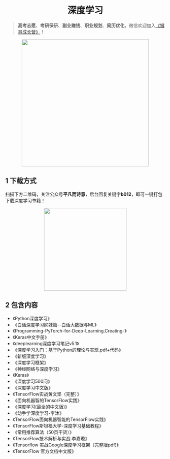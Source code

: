 <h1 align="center">深度学习</h1>

> **高考志愿**、**考研保研**、**副业赚钱**、**职业规划**、**简历优化**，微信欢迎加入[《猴哥成长营》](https://www.yuque.com/jackpop/ulig5a/srnochggbsa2eltw?singleDoc#)！

<p align="center">
    <img src="https://s11.ax1x.com/2023/12/23/pi7qxU0.md.jpg" height="400"></img>
</p>

## 1 下载方式

扫描下方二维码，关注公众号**平凡而诗意**，后台回复关键字**b012**，即可一键打包下载深度学习书籍！

<p align="center">
    <img src="https://s1.ax1x.com/2022/07/10/jsCAdH.jpg" width="260" height="260"></img>
</p>

## 2 包含内容

- 《Python深度学习》
- 《白话深度学习姊妹篇--白话大数据与ML》
- 《Programming-PyTorch-for-Deep-Learning.Creating-》
- 《Keras中文手册》
- 《deeplearning深度学习笔记v5.1》
- 《深度学习入门：基于Python的理论与实现.pdf+代码》
- 《新版深度学习》
- 《深度学习框架》
- 《神经网络与深度学习》
- 《Keras》
- 《深度学习500问》
- 《深度学习中文版》
- 《TensorFlow实战黄文坚（完整）》
- 《面向机器智的TensorFlow实践》
- 《深度学习(最全的中文版)》
- 《动手学深度学习-李沐》
- 《TensorFlow面向机器智能的TensorFlow实践》
- 《TensorFlow斯坦福大学-深度学习基础教程》
- 《常用推荐算法（50页干货）》
- 《TensorFlow技术解析与实战.李嘉璇》
- 《Tensorflow 实战Google深度学习框架（完整版pdf)》
- 《TensorFlow 官方文档中文版》
